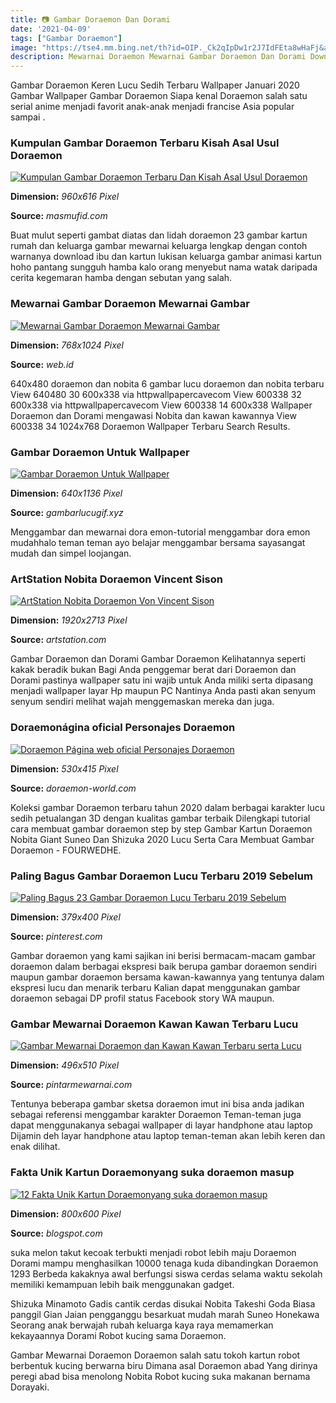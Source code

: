 ```yaml
---
title: 📷 Gambar Doraemon Dan Dorami
date: '2021-04-09'
tags: ["Gambar Doraemon"]
image: "https://tse4.mm.bing.net/th?id=OIP._Ck2qIpDw1r2J7IdFEta8wHaFj&amp;pid=15.1"
description: Mewarnai Doraemon Mewarnai Gambar Doraemon Dan Dorami Download Kumpulan Gambar List of mewarnai doraemon lengkap.
---
```




Gambar Doraemon Keren Lucu Sedih Terbaru Wallpaper Januari 2020 Gambar Wallpaper Gambar Doraemon Siapa kenal Doraemon salah satu serial anime menjadi favorit anak-anak menjadi francise Asia popular sampai .



### Kumpulan Gambar Doraemon Terbaru Kisah Asal Usul Doraemon

[![Kumpulan Gambar Doraemon Terbaru Dan Kisah Asal Usul Doraemon](https://masmufid.com/wp-content/uploads/2019/10/Doraemon-dan-Dorami.jpg)](https://masmufid.com/wp-content/uploads/2019/10/Doraemon-dan-Dorami.jpg)


**Dimension:** _960x616 Pixel_ 

**Source:** _masmufid.com_ 


Buat mulut seperti gambat diatas dan lidah doraemon 23 gambar kartun rumah dan keluarga gambar mewarnai keluarga lengkap dengan contoh warnanya download ibu dan kartun lukisan keluarga gambar animasi kartun hoho pantang sungguh hamba kalo orang menyebut nama watak daripada cerita kegemaran hamba dengan sebutan yang salah.


### Mewarnai Gambar Doraemon Mewarnai Gambar

[![Mewarnai Gambar Doraemon  Mewarnai Gambar](https://3.bp.blogspot.com/-SZryRVY8t2Y/UN5G0KyulsI/AAAAAAAACsk/t4Z36RgFmF0/s1600/Doraemon-Menggendong-Adiknya-Dorami.jpg)](https://3.bp.blogspot.com/-SZryRVY8t2Y/UN5G0KyulsI/AAAAAAAACsk/t4Z36RgFmF0/s1600/Doraemon-Menggendong-Adiknya-Dorami.jpg)


**Dimension:** _768x1024 Pixel_ 

**Source:** _web.id_ 


640x480 doraemon dan nobita 6 gambar lucu doraemon dan nobita terbaru View 640480 30 600x338 via httpwallpapercavecom View 600338 32 600x338 via httpwallpapercavecom View 600338 14 600x338 Wallpaper Doraemon dan Dorami mengawasi Nobita dan kawan kawannya View 600338 34 1024x768 Doraemon Wallpaper Terbaru Search Results.


### Gambar Doraemon Untuk Wallpaper

[![Gambar Doraemon Untuk Wallpaper](https://www.gambarlucugif.xyz/wp-content/uploads/2020/05/Free-download-Doraemon-Wallpaper-For-Android-Download-The-Android-....jpg)](https://www.gambarlucugif.xyz/wp-content/uploads/2020/05/Free-download-Doraemon-Wallpaper-For-Android-Download-The-Android-....jpg)


**Dimension:** _640x1136 Pixel_ 

**Source:** _gambarlucugif.xyz_ 


Menggambar dan mewarnai dora emon-tutorial menggambar dora emon mudahhalo teman teman ayo belajar menggambar bersama sayasangat mudah dan simpel loojangan.


### ArtStation Nobita Doraemon Vincent Sison

[![ArtStation  Nobita  Doraemon Von Vincent Sison](https://cdnb.artstation.com/p/assets/images/images/010/966/743/large/von-vincent-sison-doraemon-nobita.jpg?1527169782)](https://cdnb.artstation.com/p/assets/images/images/010/966/743/large/von-vincent-sison-doraemon-nobita.jpg?1527169782)


**Dimension:** _1920x2713 Pixel_ 

**Source:** _artstation.com_ 


Gambar Doraemon dan Dorami Gambar Doraemon Kelihatannya seperti kakak beradik bukan Bagi Anda penggemar berat dari Doraemon dan Dorami pastinya wallpaper satu ini wajib untuk Anda miliki serta dipasang menjadi wallpaper layar Hp maupun PC Nantinya Anda pasti akan senyum senyum sendiri melihat wajah menggemaskan mereka dan juga.


### Doraemonágina oficial Personajes Doraemon 

[![Doraemon  Página web oficial  Personajes  Doraemon ](http://www.doraemon-world.com/wp-content/uploads/2016/04/doraemon.png)](http://www.doraemon-world.com/wp-content/uploads/2016/04/doraemon.png)


**Dimension:** _530x415 Pixel_ 

**Source:** _doraemon-world.com_ 


Koleksi gambar Doraemon terbaru tahun 2020 dalam berbagai karakter lucu sedih petualangan 3D dengan kualitas gambar terbaik Dilengkapi tutorial cara membuat gambar doraemon step by step Gambar Kartun Doraemon Nobita Giant Suneo Dan Shizuka 2020 Lucu Serta Cara Membuat Gambar Doraemon - FOURWEDHE.


### Paling Bagus Gambar Doraemon Lucu Terbaru 2019 Sebelum 

[![Paling Bagus 23 Gambar Doraemon Lucu Terbaru 2019 Sebelum ](https://i.pinimg.com/736x/dd/76/28/dd7628b92a216a6f840408783f897730.jpg)](https://i.pinimg.com/736x/dd/76/28/dd7628b92a216a6f840408783f897730.jpg)


**Dimension:** _379x400 Pixel_ 

**Source:** _pinterest.com_ 


Gambar doraemon yang kami sajikan ini berisi bermacam-macam gambar doraemon dalam berbagai ekspresi baik berupa gambar doraemon sendiri maupun gambar doraemon bersama kawan-kawannya yang tentunya dalam ekspresi lucu dan menarik terbaru Kalian dapat menggunakan gambar doraemon sebagai DP profil status Facebook story WA maupun.


###  Gambar Mewarnai Doraemon Kawan Kawan Terbaru Lucu

[![ Gambar Mewarnai Doraemon dan Kawan Kawan Terbaru serta Lucu](https://www.pintarmewarnai.com/wp-content/uploads/2019/08/Gambar-Mewarnai-Doreamon-3.jpg)](https://www.pintarmewarnai.com/wp-content/uploads/2019/08/Gambar-Mewarnai-Doreamon-3.jpg)


**Dimension:** _496x510 Pixel_ 

**Source:** _pintarmewarnai.com_ 


Tentunya beberapa gambar sketsa doraemon imut ini bisa anda jadikan sebagai referensi menggambar karakter Doraemon Teman-teman juga dapat menggunakanya sebagai wallpaper di layar handphone atau laptop Dijamin deh layar handphone atau laptop teman-teman akan lebih keren dan enak dilihat.


### Fakta Unik Kartun Doraemonyang suka doraemon masup

[![12 Fakta Unik Kartun Doraemonyang suka doraemon masup](http://3.bp.blogspot.com/-8vD7rZPARBU/UNGDOWIr4xI/AAAAAAAAA9w/1zOExDoSnKs/s1600/doraemon-tikus.jpg)](http://3.bp.blogspot.com/-8vD7rZPARBU/UNGDOWIr4xI/AAAAAAAAA9w/1zOExDoSnKs/s1600/doraemon-tikus.jpg)


**Dimension:** _800x600 Pixel_ 

**Source:** _blogspot.com_ 



 suka melon takut kecoak terbukti menjadi robot lebih maju Doraemon Dorami mampu menghasilkan 10000 tenaga kuda dibandingkan Doraemon 1293 Berbeda kakaknya awal berfungsi siswa cerdas selama waktu sekolah memiliki kemampuan lebih baik menggunakan gadget.


Shizuka Minamoto Gadis cantik cerdas disukai Nobita Takeshi Goda Biasa panggil Gian Jaian pengganggu besarkuat mudah marah Suneo Honekawa Seorang anak berwajah rubah keluarga kaya raya memamerkan kekayaannya Dorami Robot kucing sama Doraemon.


Gambar Mewarnai Doraemon Doraemon salah satu tokoh kartun robot berbentuk kucing berwarna biru Dimana asal Doraemon abad Yang dirinya peregi abad bisa menolong Nobita Robot kucing suka makanan bernama Dorayaki.




